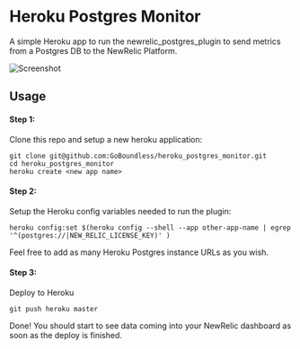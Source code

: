 Heroku Postgres Monitor
========================

A simple Heroku app to run the newrelic_postgres_plugin to send metrics from a Postgres DB to the NewRelic Platform.

![Screenshot](https://raw.github.com/GoBoundless/heroku_postgres_monitor/master/screenshot.png "Screenshot")

Usage
------------------------

#### Step 1:
Clone this repo and setup a new heroku application:
```
git clone git@github.com:GoBoundless/heroku_postgres_monitor.git
cd heroku_postgres_monitor
heroku create <new app name>
```
#### Step 2:
Setup the Heroku config variables needed to run the plugin:

```
heroku config:set $(heroku config --shell --app other-app-name | egrep '^(postgres://|NEW_RELIC_LICENSE_KEY)' )
```

Feel free to add as many Heroku Postgres instance URLs as you wish.

#### Step 3:
Deploy to Heroku
```
git push heroku master
```

Done! You should start to see data coming into your NewRelic dashboard as soon as the deploy is finished.
